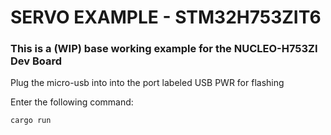 # SERVO EXAMPLE - STM32H753ZIT6

### This is a (WIP) base working example for the NUCLEO-H753ZI Dev Board

Plug the micro-usb into into the port labeled USB PWR for flashing

Enter the following command:

```
cargo run
```